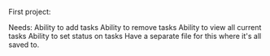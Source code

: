 First project:

Needs:
Ability to add tasks
Ability to remove tasks
Ability to view all current tasks
Ability to set status on tasks
Have a separate file for this where it's all saved to.
